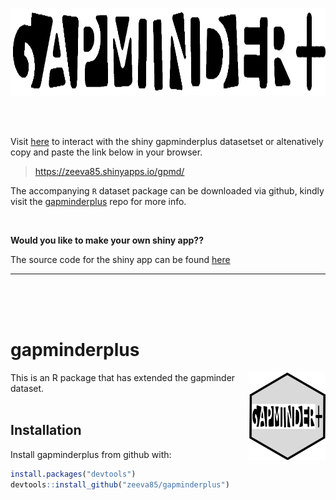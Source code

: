 
<img src="figures/logo.png" height=140/> <br>

<br/>
<br/>

Visit [here][here] to interact with the shiny gapminderplus datasetset or altenatively copy and paste the link below in your browser. 

> https://zeeva85.shinyapps.io/gpmd/

The accompanying `R` dataset package can be downloaded via github, kindly visit the [gapminderplus][gapminderplus] repo for more info.   

<br/>

**Would you like to make your own shiny app??** <br/>

The source code for the shiny app can be found [here][shiny]  

[here]: https://zeeva85.shinyapps.io/gpmd/  
[gapminderplus]: https://github.com/zeeva85/gapminderplus
[shiny]: https://github.com/STAT545-UBC-students/hw08-zeeva85/blob/master/gpmd/app.R


------
<br/>
<br/>
<br/>


gapminderplus
=============
<img src="figures/logo1.png" align="right" height=140/>


This is an R package that has extended the gapminder dataset. <br/><br/>

Installation
------------
Install gapminderplus from github with:

``` r
install.packages("devtools")
devtools::install_github("zeeva85/gapminderplus")
```
